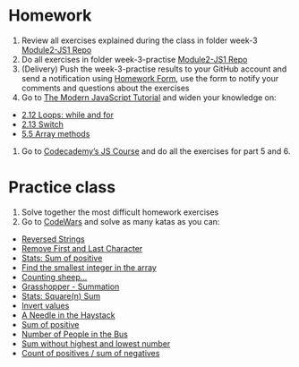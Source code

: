 # Homework

1. Review all exercises explained during the class in folder week-3 [Module2-JS1 Repo](https://github.com/Migracode-Barcelona/js-exercises)
1. Do all exercises in folder week-3-practise [Module2-JS1 Repo](https://github.com/Migracode-Barcelona/js-exercises)
1. (Delivery) Push the week-3-practise results to your GitHub account and send a notification using [Homework Form](https://form.jotformeu.com/93377027809365), use the form to notify your comments and questions about the exercises
1. Go to [The Modern JavaScript Tutorial](https://javascript.info) and widen your knowledge on:

- [2.12 Loops: while and for](https://javascript.info/while-for)
- [2.13 Switch](https://javascript.info/switch)
- [5.5 Array methods](https://javascript.info/array-methods)

1. Go to [Codecademy’s JS Course](https://www.codecademy.com/learn/introduction-to-javascript) and do all the exercises for part 5 and 6.


# Practice class

1. Solve together the most difficult homework exercises
1. Go to [CodeWars](https://codewars.com) and solve as many katas as you can:

- [Reversed Strings](https://www.codewars.com/kata/reversed-strings/javascript)
- [Remove First and Last Character](https://www.codewars.com/kata/56bc28ad5bdaeb48760009b0)
- [Stats: Sum of positive](https://www.codewars.com/kata/5715eaedb436cf5606000381)
- [Find the smallest integer in the array](https://www.codewars.com/kata/find-the-smallest-integer-in-the-array/javascript)
- [Counting sheep…](https://www.codewars.com/kata/counting-sheep-dot-dot-dot/javascript)
- [Grasshopper - Summation](https://www.codewars.com/kata/grasshopper-summation/javascript)
- [Stats: Square(n) Sum](https://www.codewars.com/kata/515e271a311df0350d00000f)
- [Invert values](https://www.codewars.com/kata/invert-values/train/javascript)
- [A Needle in the Haystack](https://www.codewars.com/kata/56676e8fabd2d1ff3000000c/javascript)
- [Sum of positive](https://www.codewars.com/kata/sum-of-positive/train/javascript)
- [Number of People in the Bus](https://www.codewars.com/kata/5648b12ce68d9daa6b000099/javascript)
- [Sum without highest and lowest number](https://www.codewars.com/kata/sum-without-highest-and-lowest-number/train/javascript)
- [Count of positives / sum of negatives](https://www.codewars.com/kata/count-of-positives-slash-sum-of-negatives/train/javascript)

